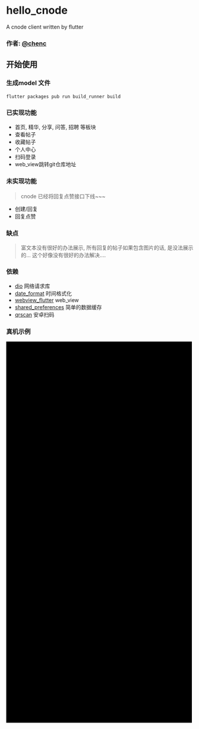 # hello_cnode

A cnode client written by flutter

### 作者: [@chenc](https://github.com/cWatermelon)

## 开始使用

### 生成model 文件

```sh
flutter packages pub run build_runner build

```

### 已实现功能
- 首页, 精华, 分享, 问答, 招聘 等板块
- 查看帖子
- 收藏帖子
- 个人中心
- 扫码登录
- web_view跳转git仓库地址

### 未实现功能
####
> cnode 已经将回复点赞接口下线~~~
- 创建/回复
- 回复点赞

### 缺点
 > 富文本没有很好的办法展示, 所有回复的帖子如果包含图片的话, 是没法展示的... 这个好像没有很好的办法解决....
 

### 依赖
- [dio](https://pub.flutter-io.cn/packages/dio) 网络请求库
- [date_format](https://pub.flutter-io.cn/packages/date_format) 时间格式化
- [webview_flutter](https://pub.flutter-io.cn/packages/webview_flutter) web_view
- [shared_preferences](https://pub.flutter-io.cn/packages/shared_preferences) 简单的数据缓存
- [qrscan](https://pub.flutter-io.cn/packages/qrscan) 安卓扫码

### 真机示例

![demo pic](./example/example.gif)
